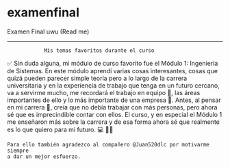 # examenfinal
Examen Final uwu                                                    (Read me)
_____________________________________________________________________________
              
                Mis temas favoritos durante el curso
                
✅ Sin duda alguna, mi módulo de curso favorito fue el Módulo 1: Ingeniería
    de Sistemas. 
    En este módulo aprendí varias cosas interesantes, cosas que quizá pueden
    parecer simple teoría pero a lo largo de la carrera universitaria y en 
    la experiencia de trabajo que tenga en un futuro cercano, va a servirme 
    mucho, me recordará el trabajo en equipo 🤝, las áreas importantes de 
    ello y lo más importante de una empresa 🏢.
    Antes, al pensar en mi carrera 🤔, creía que no debía trabajar con más 
    personas, pero ahora sé que es imprecindible contar con ellos.
    El curso, y en especial el Módulo 1 me enseñaron más sobre la carrera y
    de esa forma ahora sé que realmente es lo que quiero para mi futuro. 💻
    👩‍💻
    
    
    Para ello también agradezco al compañero @Juan520dlc por motivarme siempre
    a dar un mejor esfuerzo.

    
